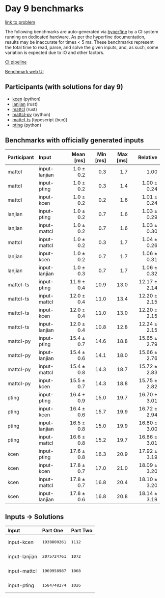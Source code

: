 # Day 9 benchmarks

[link to problem](https://adventofcode.com/2023/day/9)

The following benchmarks are auto-generated via
[hyperfine](https://github.com/sharkdp/hyperfine) by a CI system running on
dedicated hardware. As per the hyperfine documentation, results may be
inaccurate for times < 5 ms. These benchmarks represent the total time to read,
parse, and solve the given inputs, and, as such, some variation is expected due
to IO and other factors.

[CI pipeline](http://ci.papercode.net:8080/teams/main/pipelines/aoc2023)

[Benchmark web UI](https://aoc.ancalagon.black)


## Participants (with solutions for day 9)

- [kcen](https://github.com/kcen/aoc2023) (python)
- [lanjian](https://github.com/lanjian/aoc-2023) (rust)
- [mattcl](https://github.com/mattcl/aoc2023) (rust)
- [mattcl-py](https://github.com/mattcl/aoc2023-py) (python)
- [mattcl-ts](https://github.com/mattcl/aoc2023-js) (typescript (bun))
- [pting](https://github.com/pting/aoc2023) (python)


## Benchmarks with officially generated inputs

| Participant | Input | Mean [ms] | Min [ms] | Max [ms] | Relative |
|:---|:---|---:|---:|---:|---:|
| mattcl | input-lanjian | 1.0 ± 0.2 | 0.3 | 1.7 | 1.00 |
| mattcl | input-pting | 1.0 ± 0.2 | 0.3 | 1.4 | 1.00 ± 0.24 |
| mattcl | input-kcen | 1.0 ± 0.2 | 0.2 | 1.6 | 1.01 ± 0.24 |
| lanjian | input-pting | 1.0 ± 0.2 | 0.7 | 1.6 | 1.03 ± 0.29 |
| lanjian | input-mattcl | 1.0 ± 0.2 | 0.7 | 1.6 | 1.03 ± 0.30 |
| mattcl | input-mattcl | 1.0 ± 0.2 | 0.3 | 1.7 | 1.04 ± 0.26 |
| lanjian | input-kcen | 1.0 ± 0.2 | 0.7 | 1.7 | 1.06 ± 0.31 |
| lanjian | input-lanjian | 1.0 ± 0.3 | 0.7 | 1.7 | 1.06 ± 0.32 |
| mattcl-ts | input-pting | 11.9 ± 0.4 | 10.9 | 13.0 | 12.17 ± 2.14 |
| mattcl-ts | input-mattcl | 12.0 ± 0.4 | 11.0 | 13.4 | 12.20 ± 2.15 |
| mattcl-ts | input-kcen | 12.0 ± 0.4 | 11.0 | 13.0 | 12.20 ± 2.15 |
| mattcl-ts | input-lanjian | 12.0 ± 0.4 | 10.8 | 12.8 | 12.24 ± 2.15 |
| mattcl-py | input-pting | 15.4 ± 0.7 | 14.6 | 18.8 | 15.65 ± 2.79 |
| mattcl-py | input-lanjian | 15.4 ± 0.6 | 14.1 | 18.0 | 15.66 ± 2.76 |
| mattcl-py | input-mattcl | 15.4 ± 0.8 | 14.3 | 18.7 | 15.72 ± 2.83 |
| mattcl-py | input-kcen | 15.5 ± 0.7 | 14.3 | 18.8 | 15.75 ± 2.82 |
| pting | input-pting | 16.4 ± 0.9 | 15.0 | 19.7 | 16.70 ± 3.01 |
| pting | input-kcen | 16.4 ± 0.6 | 15.7 | 19.9 | 16.72 ± 2.94 |
| pting | input-lanjian | 16.5 ± 0.8 | 15.0 | 19.9 | 16.80 ± 3.00 |
| pting | input-mattcl | 16.6 ± 0.8 | 15.2 | 19.7 | 16.86 ± 3.01 |
| kcen | input-pting | 17.6 ± 0.8 | 16.3 | 20.9 | 17.92 ± 3.19 |
| kcen | input-kcen | 17.8 ± 0.7 | 17.0 | 21.0 | 18.09 ± 3.20 |
| kcen | input-mattcl | 17.8 ± 0.7 | 16.8 | 20.4 | 18.10 ± 3.20 |
| kcen | input-lanjian | 17.8 ± 0.6 | 16.8 | 20.8 | 18.14 ± 3.19 |


## Inputs -> Solutions

| Input | Part One | Part Two |
|:---|:---|:---|
|input-kcen|<pre>1938800261</pre>|<pre>1112</pre>|
|input-lanjian|<pre>2075724761</pre>|<pre>1072</pre>|
|input-mattcl|<pre>1969958987</pre>|<pre>1068</pre>|
|input-pting|<pre>1584748274</pre>|<pre>1026</pre>|